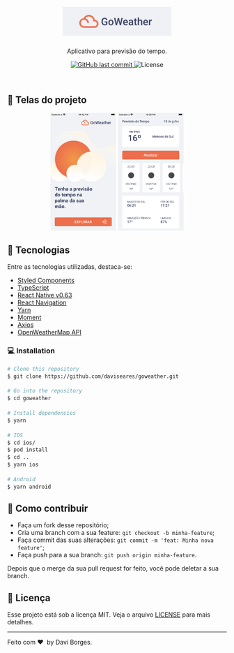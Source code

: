<h1 align="center">
    <img alt="GoWeather" title="#GoWeather" src=".github/logo.png" width="250px" />
</h1>
 <p align="center">Aplicativo para previsão do tempo.</p>
<p align="center">
  <a href="https://github.com/daviseares/status-code/commits/master">
    <img alt="GitHub last commit" src="https://img.shields.io/github/last-commit/daviseares/goweather">
  </a>

  <img alt="License" src="https://img.shields.io/badge/license-MIT-brightgreen">
</p>

<br>



## 📱 Telas do projeto

<p align="center">
  <img alt="Home" src=".github/start.png" width="30%">
   <img alt="Wallet" src=".github/forecast.png" width="30%">
</p>

## 🚀 Tecnologias

Entre as tecnologias utilizadas, destaca-se:

- [Styled Components](https://www.typescriptlang.org/)
- [TypeScript](https://www.typescriptlang.org/)
- [React Native v0.63](https://facebook.github.io/react-native/)
- [React Navigation](https://reactnavigation.org/)
- [Yarn](https://expo.io/)
- [Moment](https://momentjs.com/)
- [Axios](https://github.com/axios/axios)
- [OpenWeatherMap API](https://openweathermap.org/)


### 💻 Installation

```bash
# Clone this repository
$ git clone https://github.com/daviseares/goweather.git

# Go into the repository
$ cd goweather

# Install dependencies
$ yarn

# IOS
$ cd ios/
$ pod install
$ cd ..
$ yarn ios

# Android
$ yarn android

```


## 🤔 Como contribuir

- Faça um fork desse repositório;
- Cria uma branch com a sua feature: `git checkout -b minha-feature`;
- Faça commit das suas alterações: `git commit -m 'feat: Minha nova feature'`;
- Faça push para a sua branch: `git push origin minha-feature`.

Depois que o merge da sua pull request for feito, você pode deletar a sua branch.

## :memo: Licença

Esse projeto está sob a licença MIT. Veja o arquivo [LICENSE](LICENSE.md) para mais detalhes.

---

Feito com ♥ &nbsp;by Davi Borges.


